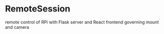 # RemoteSession
remote control of RPi with Flask server and React frontend governing mount and camera 
